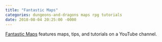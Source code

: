 ```yaml
---
title: "Fantastic Maps"
categories: dungeons-and-dragons maps rpg tutorials
date: 2018-08-04 20:25:00 -0000
---
```

[Fantastic Maps](http://www.fantasticmaps.com/) features maps, tips, and tutorials on a YouTube channel.
